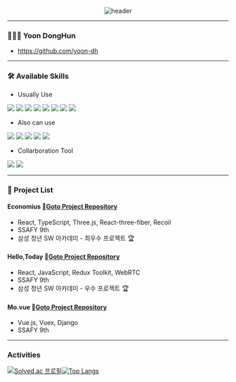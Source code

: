 <div align="center">
  
  ![header](https://capsule-render.vercel.app/api?type=cylinder&color=000000&height=150&section=header&text=DongHun's%20GitHub&fontColor=ffffff&fontSize=70&animation=fadeIn&fontAlignY=55)
</div>

<hr>

### 👨🏻‍💻 Yoon DongHun
- <https://github.com/yoon-dh>

<hr>

### 🛠 Available Skills

- Usually Use

<img src="https://img.shields.io/badge/python-3776AB?style=for-the-badge&logo=python&logoColor=white"> <img src="https://img.shields.io/badge/react-61DAFB?style=for-the-badge&logo=react&logoColor=black"> <img src="https://img.shields.io/badge/html5-E34F26?style=for-the-badge&logo=html5&logoColor=white"> <img src="https://img.shields.io/badge/css-1572B6?style=for-the-badge&logo=css3&logoColor=white"> <img src="https://img.shields.io/badge/javascript-F7DF1E?style=for-the-badge&logo=javascript&logoColor=black"> <img src="https://img.shields.io/badge/typescript-3178C6?style=for-the-badge&logo=typescript&logoColor=white"> <img src="https://img.shields.io/badge/Redux-764ABC?style=for-the-badge&logo=Redux&logoColor=white"> <img src="https://img.shields.io/badge/Recoil-3578E5?style=for-the-badge&logo=Recoil&logoColor=white"> 

- Also can use
  
 <img src="https://img.shields.io/badge/vue.js-4FC08D?style=for-the-badge&logo=vue.js&logoColor=white"> <img src="https://img.shields.io/badge/Next.js-000000?style=for-the-badge&logo=next.js&logoColor=white"> <img src="https://img.shields.io/badge/django-092E20?style=for-the-badge&logo=django&logoColor=white"> <img src="https://img.shields.io/badge/mysql-4479A1?style=for-the-badge&logo=mysql&logoColor=white">  <img src="https://img.shields.io/badge/Vite-646CFF?style=for-the-badge&logo=Vite&logoColor=white"> 


- Collarboration Tool

<img src="https://img.shields.io/badge/git-F05032?style=for-the-badge&logo=git&logoColor=white"> <img src="https://img.shields.io/badge/Jira software-0052CC?style=for-the-badge&logo=Jira software&logoColor=white"> 

 

 <hr>

 ### 📌 Project List

 #### Economius 📍[Goto Project Repository](https://github.com/yoon-dh/economius, "economius")
 - React, TypeScript, Three.js, React-three-fiber, Recoil
 - SSAFY 9th
 - 삼성 청년 SW 아카데미 - 최우수 프로젝트 🏆

 #### Hello,Today 📍[Goto Project Repository](https://github.com/yoon-dh/hello_today, "Hello,today")
 - React, JavaScript, Redux Toolkit, WebRTC
 - SSAFY 9th
 - 삼성 청년 SW 아카데미 - 우수 프로젝트 🏆

 #### Mo.vue 📍[Goto Project Repository](https://github.com/yoon-dh/final_pjt, "Mo.vue")
 - Vue.js, Vuex, Django
 - SSAFY 9th

<hr>

### Activities

[![Solved.ac
프로필](http://mazassumnida.wtf/api/v2/generate_badge?boj=acttoze)](https://solved.ac/acttoze)[![Top Langs](https://github-readme-stats.vercel.app/api/top-langs/?username=yoon-dh&layout=compact)](https://github.com/yoon-dh/github-readme-stats)




 
